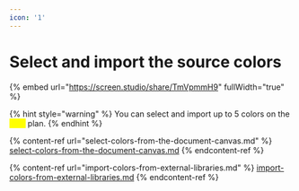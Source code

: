 ```yaml
---
icon: '1'
---
```


# Select and import the source colors

{% embed url="https://screen.studio/share/TmVpmmH9" fullWidth="true" %}

{% hint style="warning" %}
You can select and import up to 5 colors on the <mark style="color:yellow;">`Free`</mark> plan.
{% endhint %}

{% content-ref url="select-colors-from-the-document-canvas.md" %}
[select-colors-from-the-document-canvas.md](select-colors-from-the-document-canvas.md)
{% endcontent-ref %}

{% content-ref url="import-colors-from-external-libraries.md" %}
[import-colors-from-external-libraries.md](import-colors-from-external-libraries.md)
{% endcontent-ref %}
